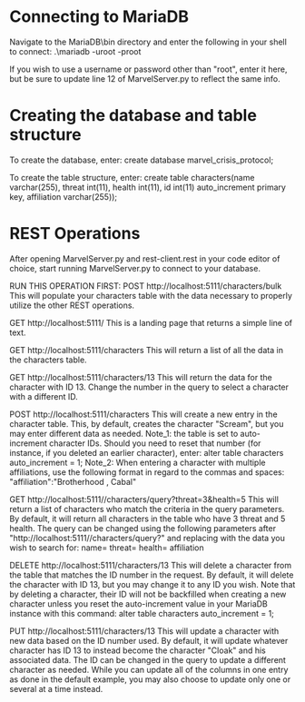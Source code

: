 # Connecting to MariaDB
Navigate to the MariaDB\bin directory and enter the following in your shell to connect:
.\mariadb -uroot -proot

If you wish to use a username or password other than "root", enter it here, but be sure to update line 12 of MarvelServer.py to reflect the same info.


# Creating the database and table structure
To create the database, enter:
create database marvel_crisis_protocol;

To create the table structure, enter:
create table characters(name varchar(255), threat int(11), health int(11), id int(11) auto_increment primary key, affiliation varchar(255));


# REST Operations

After opening MarvelServer.py and rest-client.rest in your code editor of choice, start running MarvelServer.py to connect to your database.

RUN THIS OPERATION FIRST:
POST http://localhost:5111/characters/bulk
This will populate your characters table with the data necessary to properly utilize the other REST operations. 


GET http://localhost:5111/
This is a landing page that returns a simple line of text.


GET http://localhost:5111/characters
This will return a list of all the data in the characters table.


GET http://localhost:5111/characters/13
This will return the data for the character with ID 13. Change the number in the query to select a character with a different ID.


POST http://localhost:5111/characters
This will create a new entry in the character table. 
This, by default, creates the character "Scream", but you may enter different data as needed.
Note_1: the table is set to auto-increment character IDs. Should you need to reset that number (for instance, if you deleted an earlier character), enter:
alter table characters auto_increment = 1;
Note_2: When entering a character with multiple affiliations, use the following format in regard to the commas and spaces:
"affiliation":"Brotherhood , Cabal" 


GET http://localhost:5111//characters/query?threat=3&health=5
This will return a list of characters who match the criteria in the query parameters. 
By default, it will return all characters in the table who have 3 threat and 5 health. 
The query can be changed using the following parameters after "http://localhost:5111//characters/query?" and replacing <value> with the data you wish to search for:
name=<value>
threat=<value>
health=<value>
affiliation<value>


DELETE http://localhost:5111/characters/13
This will delete a character from the table that matches the ID number in the request. 
By default, it will delete the character with ID 13, but you may change it to any ID you wish.
Note that by deleting a character, their ID will not be backfilled when creating a new character unless you reset the auto-increment value in your MariaDB instance with this command:
alter table characters auto_increment = 1;


PUT http://localhost:5111/characters/13
This will update a character with new data based on the ID number used.
By default, it will update whatever character has ID 13 to instead become the character "Cloak" and his associated data. 
The ID can be changed in the query to update a different character as needed.
While you can update all of the columns in one entry as done in the default example, you may also choose to update only one or several at a time instead.


